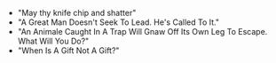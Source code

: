 - "May thy knife chip and shatter"
- "A Great Man Doesn't Seek To Lead. He's Called To It."
- "An Animale Caught In A Trap Will Gnaw Off Its Own Leg To Escape. What Will You Do?"
- "When Is A Gift Not A Gift?"
